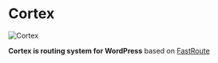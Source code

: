 Cortex
======

![Cortex][1]

**Cortex is routing system for WordPress** based on [FastRoute](https://github.com/nikic/FastRoute)


[1]: https://googledrive.com/host/0Bxo4bHbWEkMscmJNYkx6YXctaWM/cortex.png